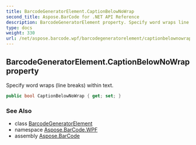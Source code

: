 ```yaml
---
title: BarcodeGeneratorElement.CaptionBelowNoWrap
second_title: Aspose.BarCode for .NET API Reference
description: BarcodeGeneratorElement property. Specify word wraps line breaks within text
type: docs
weight: 330
url: /net/aspose.barcode.wpf/barcodegeneratorelement/captionbelownowrap/
---
```

## BarcodeGeneratorElement.CaptionBelowNoWrap property

Specify word wraps (line breaks) within text.

```csharp
public bool CaptionBelowNoWrap { get; set; }
```

### See Also

* class [BarcodeGeneratorElement](../)
* namespace [Aspose.BarCode.WPF](../../../aspose.barcode.wpf/)
* assembly [Aspose.BarCode](../../../)



